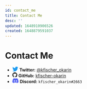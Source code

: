 ```yaml
---
id: contact_me
title: Contact Me
desc: ''
updated: 1648910906526
created: 1648879591037
---
```

# Contact Me

<style lang="css">
  img[alt="Twitter Icon"], img[alt="GitHub Icon"], img[alt="Discord Icon"] {
    height: 1rem;
  }
</style>

- ![Twitter Icon](assets/twitter-icon.svg) **Twitter:** [@kfischer_okarin](https://twitter.com/kfischer_okarin)
- ![GitHub Icon](assets/github-icon.svg) **GitHub:** [kfischer-okarin](https://github.com/kfischer-okarin)
- ![Discord Icon](assets/discord-icon.svg) **Discord:** `kfischer_okarin#2663`
